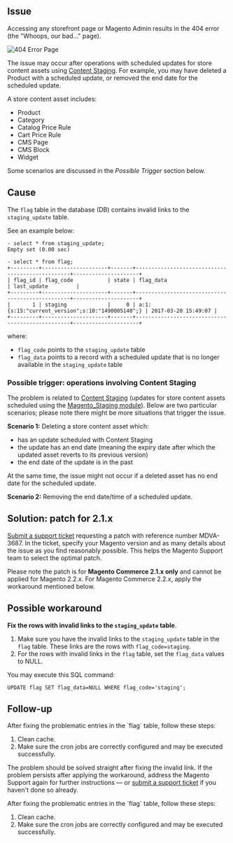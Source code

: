 ## Issue

Accessing any storefront page or Magento Admin results in the 404 error (the "Whoops, our bad..." page).

![404 Error Page](https://support.magento.com/hc/article_attachments/360000378093/404_error_page_whoops_our_bad.png)

The issue may occur after operations with scheduled updates for store content assets using [Content Staging](http://docs.magento.com/m2/ee/user_guide/cms/content-staging.html). For example, you may have deleted a Product with a scheduled update, or removed the end date for the scheduled update.

A store content asset includes:

*   Product
*   Category
*   Catalog Price Rule
*   Cart Price Rule
*   CMS Page
*   CMS Block
*   Widget

Some scenarios are discussed in the _Possible Trigger_ section below.

## Cause

The `` flag `` table in the database (DB) contains invalid links to the `` staging_update `` table.

See an example below:

<pre><code class="language-sql">- select * from staging_update;
Empty set (0.00 sec)
 
- select * from flag;
+---------+---------------------+-------+-------------------------------------------------+---------------------+
| flag_id | flag_code           | state | flag_data                                       | last_update         |
+---------+---------------------+-------+-------------------------------------------------+---------------------+
|       1 | staging             |     0 | a:1:{s:15:"current_version";s:10:"1490005140";} | 2017-03-20 15:49:07 |
+---------+---------------------+-------+-------------------------------------------------+---------------------+
</code></pre>

where:

*   `` flag_code `` points to the `` staging_update `` table
*   `` flag_data `` points to a record with a scheduled update that is no longer available in the `` staging_update `` table

### Possible trigger: operations involving Content Staging

The problem is related to [Content Staging](http://docs.magento.com/m2/ee/user_guide/cms/content-staging.html) (updates for store content assets scheduled using the [Magento\_Staging module](http://devdocs.magento.com/guides/v2.2/mrg/ee/Staging.html)). Below are two particular scenarios; please note there might be more situations that trigger the issue.

__Scenario 1:__ Deleting a store content asset which:

*   has an update scheduled with Content Staging
*   the update has an end date (meaning the expiry date after which the updated asset reverts to its previous version)
*   the end date of the update is in the past

At the same time, the issue might not occur if a deleted asset has no end date for the scheduled update.

__Scenario 2:__ Removing the end date/time of a scheduled update.

## Solution: patch for 2.1.x

[Submit a support ticket](https://support.magento.com/hc/en-us/articles/360019088251) requesting a patch with reference number MDVA-3687.&nbsp;In the ticket, specify your Magento version and as many details about the issue as you find reasonably possible. This helps the Magento Support team to select the optimal patch.

Please note the patch is for __Magento Commerce 2.1.x only__ and cannot be applied for Magento 2.2.x. For Magento Commerce 2.2.x, apply the workaround mentioned below.

## Possible workaround

__Fix the rows with invalid links to the `` staging_update `` table__.

1.   Make sure you have the invalid links to the `` staging_update `` table in the `` flag `` table. These links are the rows with `` flag_code=staging ``.
2.   For the rows with invalid links in the `` flag `` table, set the `` flag_data `` values to NULL.

You may execute this SQL command:

<pre><code class="language-sql">UPDATE flag SET flag_data=NULL WHERE flag_code='staging';</code></pre>

## Follow-up

After fixing the problematic entries in the \`flag\` table, follow these steps:

1.   Clean cache.
2.   Make sure the cron jobs are correctly configured and may be executed successfully.

The problem should be solved straight after fixing the invalid link. If the problem persists after applying the workaround, address the Magento Support again for further instructions — or [submit a support ticket](https://support.magento.com/hc/en-us/articles/360019088251) if you haven't done so already.

After fixing the problematic entries in the \`flag\` table, follow these steps:

1.   Clean cache.
2.   Make sure the cron jobs are correctly configured and may be executed successfully.